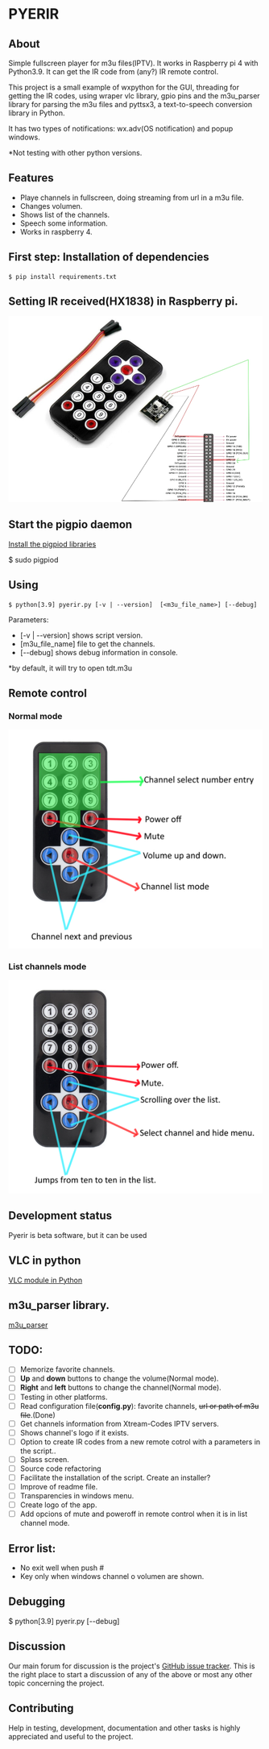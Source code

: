 # PYERIR
## About
Simple fullscreen player for m3u files(IPTV). It works in Raspberry pi 4 with Python3.9. It can get the IR code from (any?) IR remote control.


This project is a small example of wxpython for the GUI, threading for getting the IR codes, using wraper vlc library, gpio pins and the m3u_parser library for parsing the m3u files and pyttsx3, a text-to-speech conversion library in Python.

It has two types of notifications: wx.adv(OS notification) and popup windows.

*Not testing with other python versions.

## Features
- Playe channels in fullscreen, doing streaming from url in a m3u file.
- Changes volumen.
- Shows list of the channels.
- Speech some information.
- Works in raspberry 4.

## First step: Installation of dependencies
    $ pip install requirements.txt 

## Setting IR received(HX1838) in Raspberry pi.

![The IR receiver](https://github.com/freseco/pyerir/blob/main/pics/IRreceiver_remoteControl.jpg)

## Start the pigpio daemon

[Install the pigpiod libraries](https://abyz.me.uk/rpi/pigpio/download.html)

$ sudo pigpiod


## Using
    $ python[3.9] pyerir.py [-v | --version]  [<m3u_file_name>] [--debug]

Parameters:
- [-v | --version] shows script version.
- [m3u_file_name] file to get the channels.
- [--debug] shows debug information in console.

*by default, it will try to open tdt.m3u

## Remote control

### Normal mode
![Normal mode](https://github.com/freseco/pyerir/blob/List-of-channels/pics/remote_control_1.png)

### List channels mode
![List menu channels](https://github.com/freseco/pyerir/blob/List-of-channels/pics/remote_control_2.png)

## Development status
Pyerir is beta software, but it can be used

## VLC in python
[VLC module in Python](https://www.geeksforgeeks.org/vlc-module-in-python-an-introduction/)

## m3u_parser library.
[m3u_parser](https://pypi.org/project/m3u-parser/)

## TODO:
- [ ] Memorize favorite channels.
- [ ] **Up** and **down** buttons to change the volume(Normal mode).
- [ ] **Right** and **left** buttons to change the channel(Normal mode).
- [ ] Testing in other platforms.
- [ ] Read configuration file(**config.py**): favorite channels, ~~url or path of m3u file~~.(Done)
- [ ] Get channels information from Xtream-Codes IPTV servers.
- [ ] Shows channel's logo if it exists.
- [ ] Option to create IR codes from a new remote cotrol with a parameters in the script..
- [ ] Splass screen.
- [ ] Source code refactoring
- [ ] Facilitate the installation of the script. Create an installer?
- [ ] Improve of readme file.
- [ ] Transparencies in windows menu.
- [ ] Create logo of the app.
- [ ] Add opcions of mute and poweroff in remote control when it is in list channel mode.

## Error list:
- No exit well when push #
- Key only when windows channel o volumen are shown.

## Debugging

$ python[3.9] pyerir.py [--debug]


## Discussion
Our main forum for discussion is the project's [GitHub issue tracker](https://github.com/freseco/pyerir/issues). This is the right place to start a discussion of any of the above or most any other topic concerning the project.

## Contributing
Help in testing, development, documentation and other tasks is highly appreciated and useful to the project.
